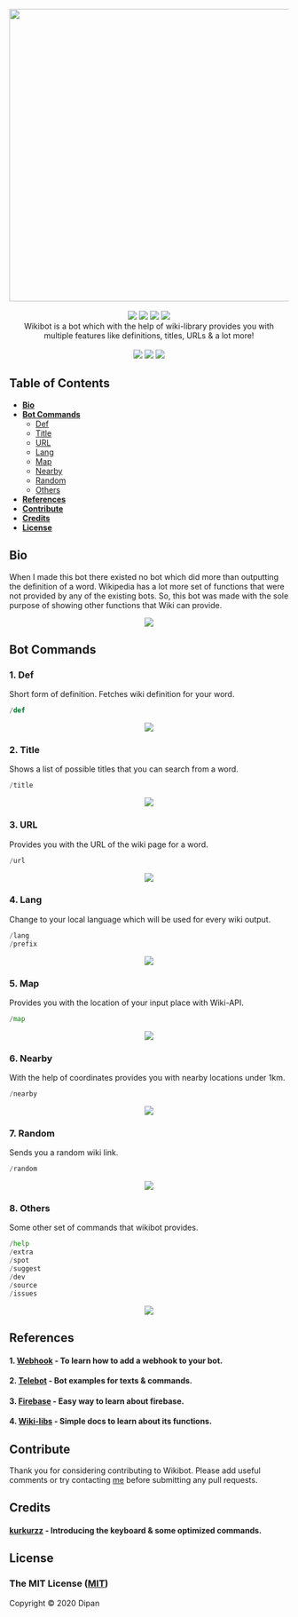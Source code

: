 <p align="center">
<a href="https://github.com/themagicalmammal/WikiBot"><img src="https://github.com/themagicalmammal/WikiBot/blob/master/Resources/logo.gif" width='527'/></a> 
<br /><br />
<a href="https://github.com/themagicalmammal/WikiBot/blob/master/LICENSE"><img src="https://img.shields.io/badge/license-MIT-blueviolet"/></a>
<a href="https://www.python.org/"><img src="https://img.shields.io/badge/python-3-blueviolet.svg"/></a>
<a href="https://github.com/themagicalmammal/WikiBot/pulls"><img src="https://img.shields.io/badge/contributions-welcome-blueviolet.svg"/></a>
<a href="https://telegram.me/themagicalmammal"><img src="https://img.shields.io/badge/chat-on Telegram-blueviolet.svg"/></a>
<br />
Wikibot is a bot which with the help of wiki-library provides you with multiple features like definitions, titles, URLs & a lot more!
<br /> <br />
<a href="https://flask.palletsprojects.com/en/1.1.x/"><img src="https://img.shields.io/badge/flask%20-%23000.svg?&style=for-the-badge&logo=flask&logoColor=white"/></a>
<a href="https://id.heroku.com/login"><img src="https://img.shields.io/badge/heroku%20-%23430098.svg?&style=for-the-badge&logo=heroku&logoColor=white"/></a>
<a href="https://firebase.google.com/"><img src="https://img.shields.io/badge/firebase%20-%23039BE5.svg?&style=for-the-badge&logo=firebase"/></a>
</p>

## Table of Contents

* **[Bio](https://github.com/themagicalmammal/Wikibot#bio)**
* **[Bot Commands](https://github.com/themagicalmammal/Wikibot#bot-commands)**
  * [Def](https://github.com/themagicalmammal/Wikibot#1-def)
  * [Title](https://github.com/themagicalmammal/Wikibot#2-title)
  * [URL](https://github.com/themagicalmammal/Wikibot#3-url)
  * [Lang](https://github.com/themagicalmammal/Wikibot#4-lang)
  * [Map](https://github.com/themagicalmammal/Wikibot#5-map)
  * [Nearby](https://github.com/themagicalmammal/Wikibot#6-nearby)
  * [Random](https://github.com/themagicalmammal/Wikibot#7-random)
  * [Others](https://github.com/themagicalmammal/Wikibot#8-others)
* **[References](https://github.com/themagicalmammal/Wikibot#references)**
* **[Contribute](https://github.com/themagicalmammal/Wikibot#contribute)**
* **[Credits](https://github.com/themagicalmammal/Wikibot#credits)**
* **[License](https://github.com/themagicalmammal/Wikibot#license)**

## Bio
When I made this bot there existed no bot which did more than outputting the definition of a word. Wikipedia has a lot more set of functions that were not provided by any of the existing bots. So, this bot was made with the sole purpose of showing other functions that Wiki can provide. <br />
<p align="center">
<a href="https://telegram.me/pro_wikibot"><img src="https://github.com/themagicalmammal/WikiBot/blob/master/References/info.png"/></a>
</p>

## Bot Commands

### 1. Def
Short form of definition. Fetches wiki definition for your word.
```python
/def
```
<p align="center">
<a><img src="https://github.com/themagicalmammal/WikiBot/blob/master/References/def.gif"/></a>
</p>

### 2. Title
Shows a list of possible titles that you can search from a word.
```python
/title
```
<p align="center">
<a><img src="https://github.com/themagicalmammal/WikiBot/blob/master/References/title.gif"/></a>
</p>

### 3. URL
Provides you with the URL of the wiki page for a word.
```python
/url
```
<p align="center">
<a><img src="https://github.com/themagicalmammal/WikiBot/blob/master/References/url.gif"/></a>
</p>

### 4. Lang
Change to your local language which will be used for every wiki output.
```python
/lang
/prefix
```
<p align="center">
<a><img src="https://github.com/themagicalmammal/WikiBot/blob/master/References/lang.gif"/></a>
</p>

### 5. Map
Provides you with the location of your input place with Wiki-API.
```python
/map
```
<p align="center">
<a><img src="https://github.com/themagicalmammal/WikiBot/blob/master/References/map.gif"/></a>
</p>

### 6. Nearby
With the help of coordinates provides you with nearby locations under 1km.
```python
/nearby
```
<p align="center">
<a><img src="https://github.com/themagicalmammal/WikiBot/blob/master/References/nearby.gif"/></a>
</p>

### 7. Random
Sends you a random wiki link.
```python
/random
```
<p align="center">
<a><img src="https://github.com/themagicalmammal/WikiBot/blob/master/References/random.gif"/></a>
</p>

### 8. Others
Some other set of commands that wikibot provides.
```python
/help
/extra
/spot
/suggest
/dev
/source
/issues
```
<p align="center">
<a><img src="https://github.com/themagicalmammal/WikiBot/blob/master/References/other.gif"/></a>
</p>

## References
#### 1. [Webhook](https://github.com/eternnoir/pyTelegramBotAPI/tree/master/examples/webhook_examples) - To learn how to add a webhook to your bot.
#### 2. [Telebot](https://github.com/eternnoir/pyTelegramBotAPI/tree/master/examples) - Bot examples for texts & commands.
#### 3. [Firebase](https://www.youtube.com/watch?v=EiddkXBK0-o) - Easy way to learn about firebase.
#### 4. [Wiki-libs](https://wikipedia.readthedocs.io/en/latest/) - Simple docs to learn about its functions.

## Contribute
Thank you for considering contributing to Wikibot. Please add useful comments or try contacting [me](https://telegram.me/themagicalmammal) before submitting any pull requests.

## Credits
#### [kurkurzz](https://github.com/kurkurzz) - Introducing the keyboard & some optimized commands.

## License
### The MIT License ([MIT](https://github.com/themagicalmammal/Wikibot/blob/master/LICENSE))
Copyright © 2020 Dipan
